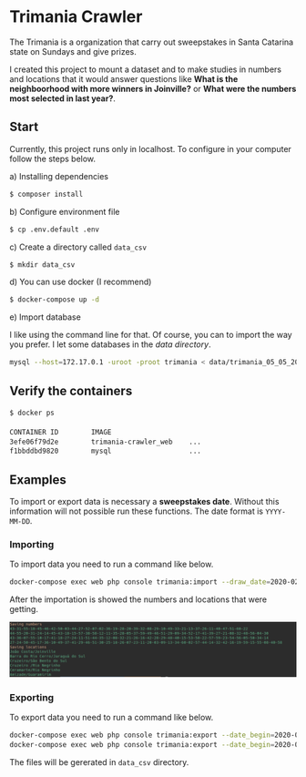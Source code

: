 # Trimania Crawler

The Trimania is a organization that carry out sweepstakes in Santa Catarina state on Sundays and give prizes. 

I created this project to mount a dataset and to make studies in numbers and locations that it would answer questions like **What is the neighboorhood with more winners in Joinville?** or **What were the numbers most selected in last year?**.

## Start

Currently, this project runs only in localhost. To configure in your computer follow the steps below. 

a) Installing dependencies

```bash
$ composer install
```

b) Configure environment file

```bash
$ cp .env.default .env
```

c) Create a directory called `data_csv`

```bash
$ mkdir data_csv
```

d) You can use docker (I recommend)

```bash
$ docker-compose up -d
```

e) Import database

I like using the command line for that. Of course, you can to import the way you prefer. I let some databases in the *data directory*. 


```bash
mysql --host=172.17.0.1 -uroot -proot trimania < data/trimania_05_05_2018.sql
```

## Verify the containers

```bash
$ docker ps

CONTAINER ID        IMAGE
3efe06f79d2e        trimania-crawler_web    ...     
f1bbddbd9820        mysql                   ...
```

## Examples

To import or export data is necessary a __sweepstakes date__. Without this information will not possible run these functions. The date format is ```YYYY-MM-DD```.  

### Importing

To import data you need to run a command like below.
```bash
docker-compose exec web php console trimania:import --draw_date=2020-02-02
```
After the importation is showed the numbers and locations that were getting.

![Data Imported](imported.png)

### Exporting

To export data you need to run a command like below.

```bash
docker-compose exec web php console trimania:export --date_begin=2020-01-01 --date_until=2020-01-31  --type=numbers
docker-compose exec web php console trimania:export --date_begin=2020-01-01 --date_until=2020-01-31  --type=locations
```

The files will be gererated in `data_csv` directory.

